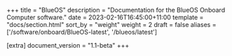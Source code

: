 +++
title = "BlueOS"
description = "Documentation for the BlueOS Onboard Computer software."
date = 2023-02-16T16:45:00+11:00
template = "docs/section.html"
sort_by = "weight"
weight = 2
draft = false
aliases = ['/software/onboard/BlueOS-latest', '/blueos/latest']

[extra]
document_version = "1.1-beta"
+++
